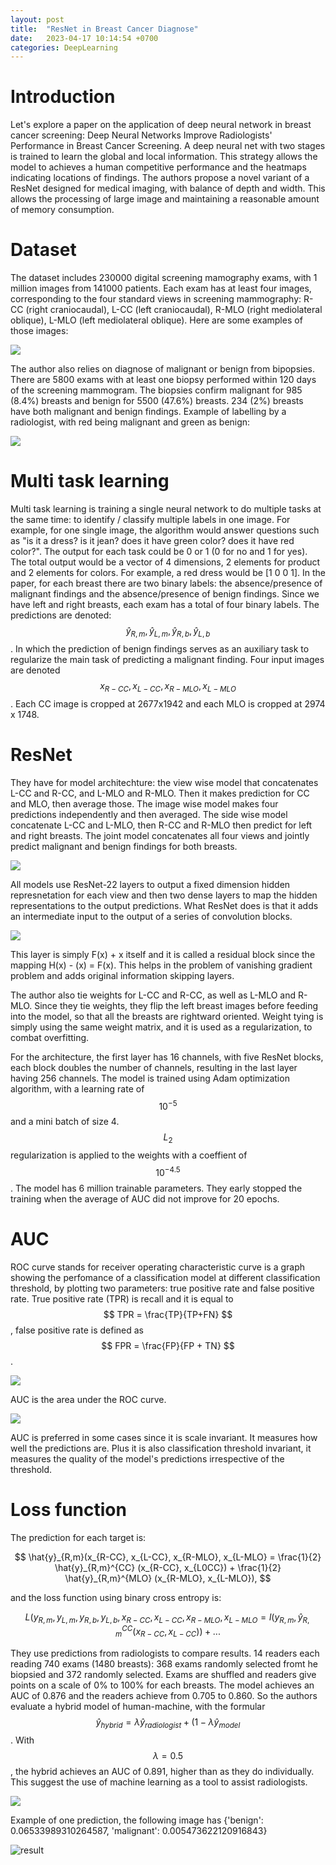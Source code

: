 ```yaml
---
layout: post
title:  "ResNet in Breast Cancer Diagnose"
date:   2023-04-17 10:14:54 +0700
categories: DeepLearning
---
```


# Introduction

Let's explore a paper on the application of deep neural network in breast cancer screening: Deep Neural Networks Improve Radiologists' Performance in Breast Cancer Screening. A deep neural net with two stages is trained to learn the global and local information. This strategy allows the model to achieves a human competitive performance and the heatmaps indicating locations of findings. The authors propose a novel variant of a ResNet designed for medical imaging, with balance of depth and width. This allows the processing of large image and maintaining a reasonable amount of memory consumption.

# Dataset
The dataset includes 230000 digital screening mamography exams, with 1 million images from 141000 patients. Each exam has at least four images, corresponding to the four standard views in screening mammography: R-CC (right craniocaudal), L-CC (left craniocaudal), R-MLO (right mediolateral oblique), L-MLO (left mediolateral oblique). Here are some examples of those images: 

<img src="https://ieeexplore.ieee.org/mediastore_new/IEEE/content/media/42/9055242/8861376/wu1-2945514-small.gif">

The author also relies on diagnose of malignant or benign from bipopsies. There are 5800 exams with at least one biopsy performed within 120 days of the screening mammogram. The biopsies confirm malignant for 985 (8.4%) breasts and benign for 5500 (47.6%) breasts. 234 (2%) breasts have both malignant and benign findings. Example of labelling by a radiologist, with red being malignant and green as benign:

<img src="https://ieeexplore.ieee.org/mediastore_new/IEEE/content/media/42/9055242/8861376/wu2ab-2945514-small.gif">

# Multi task learning

Multi task learning is training a single neural network to do multiple tasks at the same time: to identify / classify multiple labels in one image. For example, for one single image, the algorithm would answer questions such as "is it a dress? is it jean? does it have green color? does it have red color?". The output for each task could be 0 or 1 (0 for no and 1 for yes). The total output would be a vector of 4 dimensions, 2 elements for product and 2 elements for colors. For example, a red dress would be [1 0 0 1]. In the paper, for each breast there are two binary labels: the absence/presence of malignant findings  and the absence/presence of benign findings. Since we have left and right breasts, each exam has a total of four binary labels. The predictions are denoted: $$ \hat{y}_{R,m}, \hat{y}_{L,m}, \hat{y}_{R,b}, \hat{y}_{L,b} $$. In which the prediction of benign findings serves as an auxiliary task to regularize the main task of predicting a malignant finding. Four input images are denoted $$ x_{R-CC}, x_{L-CC}, x_{R-MLO}, x_{L-MLO} $$. Each CC image is cropped at 2677x1942 and each MLO is cropped at 2974 x 1748.

# ResNet

They have for model architechture: the view wise model that concatenates L-CC and R-CC, and L-MLO and R-MLO. Then it makes prediction for CC and MLO, then average those. The image wise model makes four predictions independently and then averaged. The side wise model concatenate L-CC and L-MLO, then R-CC and R-MLO then predict for left and right breasts. The joint model concatenates all four views and jointly predict malignant and benign findings for both breasts.

<img src="https://ieeexplore.ieee.org/mediastore_new/IEEE/content/media/42/9055242/8861376/wu5-2945514-small.gif">

All models use ResNet-22 layers to output a fixed dimension hidden represnetation for each view and then two dense layers to map the hidden representations to the output predictions. What ResNet does is that it adds an intermediate input to the output of a series of convolution blocks. 

<img src="https://datagen.kinsta.cloud/app/uploads/2022/07/image1-3-1024x418.png">

This layer is simply F(x) + x itself and it is called a residual block since the mapping H(x) - (x) = F(x). This helps in the problem of vanishing gradient problem and adds original information skipping layers.

The author also tie weights for L-CC and R-CC, as well as L-MLO and R-MLO. Since they tie weights, they flip the left breast images before feeding into the model, so that all the breasts are rightward oriented. Weight tying is simply using the same weight matrix, and it is used as a regularization, to combat overfitting.

For the architecture, the first layer has 16 channels, with five ResNet blocks, each block doubles the number of channels, resulting in the last layer having 256 channels. The model is trained using Adam optimization algorithm, with a learning rate of $$ 10^{-5} $$ and a mini batch of size 4. $$ L_2 $$ regularization is applied to the weights with a coeffient of $$ 10^{-4.5} $$. The model has 6 million trainable parameters. They early stopped the training when the average of AUC did not improve for 20 epochs. 

# AUC

ROC curve stands for receiver operating characteristic curve is a graph showing the perfomance of a classification model at different classification threshold, by plotting two parameters: true positive rate and false positive rate. True positive rate (TPR) is recall and it is equal to $$ TPR = \frac{TP}{TP+FN} $$, false positive rate is defined as $$ FPR = \frac{FP}{FP + TN} $$. 

<img src="https://developers.google.com/static/machine-learning/crash-course/images/ROCCurve.svg">

AUC is the area under the ROC curve.

<img src="https://developers.google.com/static/machine-learning/crash-course/images/AUC.svg">

AUC is preferred in some cases since it is scale invariant. It measures how well the predictions are. Plus it is also classification threshold invariant, it measures the quality of the model's predictions irrespective of the threshold.

# Loss function

The prediction for each target is:

$$ \hat{y}_{R,m}(x_{R-CC}, x_{L-CC}, x_{R-MLO}, x_{L-MLO} = \frac{1}{2} \hat{y}_{R,m}^{CC} (x_{R-CC}, x_{L0CC}) + \frac{1}{2} \hat{y}_{R,m}^{MLO} (x_{R-MLO}, x_{L-MLO}), $$

and the loss function using binary cross entropy is:

$$ L(y_{R,m}, y_{L,m}, y_{R,b}, y_{L,b}, x_{R-CC}, x_{L-CC}, x_{R-MLO}, x_{L-MLO} = l(y_{R,m}, \hat{y}_{R,m}^{CC} (x_{R-CC}, x_{L-CC})) + ... $$


They use predictions from radiologists to compare results. 14 readers each reading 740 exams (1480 breasts): 368 exams randomly selected fromt he biopsied and 372 randomly selected. Exams are shuffled and readers give points on a scale of 0% to 100% for each breasts. The model achieves an AUC of 0.876 and the readers achieve from 0.705 to 0.860. So the authors evaluate a hybrid model of human-machine, with the formular $$ \hat{y}_{hybrid} = \lambda \hat{y}_{radiologist} + (1 - \lambda \hat{y}_{model} $$. With $$ \lambda = 0.5 $$, the hybrid achieves an AUC of 0.891, higher than as they do individually. This suggest the use of machine learning as a tool to assist radiologists. 

<img src="https://ieeexplore.ieee.org/mediastore_new/IEEE/content/media/42/9055242/8861376/wu9ab-2945514-small.gif">

Example of one prediction, the following image has {'benign': 0.06533989310264587, 'malignant': 0.005473622120916843}

![result](https://user-images.githubusercontent.com/7457301/233016859-23093f9d-dd9d-470d-8bee-ff9cacfba64a.png)


